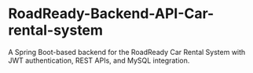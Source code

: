 # RoadReady-Backend-API-Car-rental-system
A Spring Boot-based backend for the RoadReady Car Rental System with JWT authentication, REST APIs, and MySQL integration.
